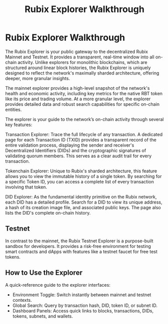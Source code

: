 ﻿---
title: Rubix Explorer Walkthrough
sidebar_label: Rubix Explorer Walkthrough
---

# Rubix Explorer Walkthrough

The Rubix Explorer is your public gateway to the decentralized Rubix Mainnet and Testnet. It provides a transparent, real-time window into all on-chain activity. Unlike explorers for monolithic blockchains, which are structured around linear block histories, the Rubix Explorer is uniquely designed to reflect the network's maximally sharded architecture, offering deeper, more granular insights.

The mainnet explorer provides a high-level snapshot of the network's health and economic activity, including key metrics for the native RBT token like its price and trading volume. At a more granular level, the explorer provides detailed data and robust search capabilities for specific on-chain entities.

The explorer is your guide to the network’s on-chain activity through several key features:

Transaction Explorer: Trace the full lifecycle of any transaction. A dedicated page for each Transaction ID (TXID) provides a transparent record of the entire validation process, displaying the sender and receiver's Decentralized Identifiers (DIDs) and the cryptographic signatures of validating quorum members. This serves as a clear audit trail for every transaction.

Tokenchain Explorer: Unique to Rubix's sharded architecture, this feature allows you to view the immutable history of a single token. By searching for a specific Token ID, you can access a complete list of every transaction involving that token.

DID Explorer: As the fundamental identity primitive on the Rubix network, each DID has a detailed profile. Search for a DID to view its unique address, a hash of its creation image file, and associated public keys. The page also lists the DID's complete on-chain history.

## Testnet

In contrast to the mainnet, the Rubix Testnet Explorer is a purpose-built sandbox for developers. It provides a risk-free environment for testing smart contracts and dApps with features like a testnet faucet for free test tokens.

## How to Use the Explorer

A quick-reference guide to the explorer interfaces:

- Environment Toggle: Switch instantly between mainnet and testnet contexts.
- Global Search: Query by transaction hash, DID, token ID, or subnet ID.
- Dashboard Panels: Access quick links to blocks, transactions, DIDs, tokens, subnets, and wallets.
